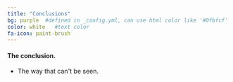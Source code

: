 ```yaml
---
title: "Conclusions"
bg: purple  #defined in _config.yml, can use html color like '#0fbfcf'
color: white   #text color
fa-icon: paint-brush
---
```


#### The conclusion.

* The way that can't be seen.